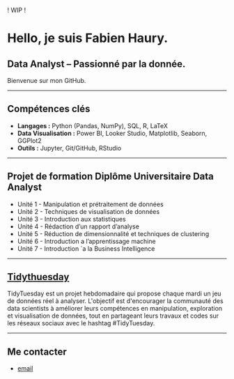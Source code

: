 ! WIP !

# Hello, je suis Fabien Haury.
## Data Analyst – Passionné par la donnée.

Bienvenue sur mon GitHub. 

---

##  Compétences clés

- **Langages :** Python (Pandas, NumPy), SQL, R, LaTeX
- **Data Visualisation :** Power BI, Looker Studio, Matplotlib, Seaborn, GGPlot2  
- **Outils :** Jupyter, Git/GitHub, RStudio 

---

## Projet de formation Diplôme Universitaire Data Analyst

- Unité 1 - Manipulation et prétraitement de données
- Unité 2 - Techniques de visualisation de données
- Unité 3 - Introduction aux statistiques
- Unité 4 - Rédaction d’un rapport d’analyse
- Unité 5 - Réduction de dimensionnalité et techniques de clustering
- Unité 6 - Introduction a l’apprentissage machine
- Unité 7 - Introduction `a la Business Intelligence

---

## [Tidythuesday](https://github.com/rfordatascience/tidytuesday)
TidyTuesday est un projet hebdomadaire qui propose chaque mardi un jeu de données réel à analyser. L'objectif est d'encourager la communauté des data scientists à améliorer leurs compétences en manipulation, exploration et visualisation de données, tout en partageant leurs travaux et codes sur les réseaux sociaux avec le hashtag #TidyTuesday.

---

## Me contacter
- [email](mailto:67912775+FabienHaury@users.noreply.github.com)


<!---
FabienHaury/FabienHaury is a ✨ special ✨ repository because its `README.md` (this file) appears on your GitHub profile.
You can click the Preview link to take a look at your changes.
--->
